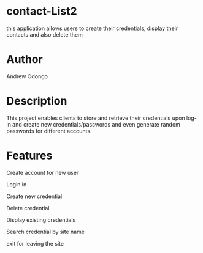 # contact-List2
 this application allows users to create their credentials,  display their contacts  and also delete them
# Author
Andrew Odongo

# Description
This project enables clients to store and retrieve their credentials upon log-in and create new credentials/passwords and even generate random passwords for different accounts.

# Features
Create account for new user

Login in



Create new credential

Delete credential

Display existing credentials

Search credential by site name

exit for leaving the site
